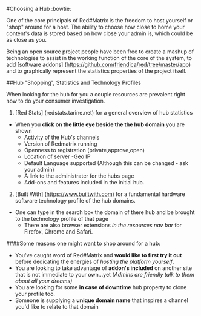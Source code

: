 #Choosing a Hub :bowtie:

One of the core principals of Red#Matrix is the freedom to host yourself or "shop" around for a host.  The ability to choose how close to home your content's data is stored based on how close your admin is, which could be as close as you.

Being an open source project people have been free to create a mashup of technologies to assist in the working function of the core of the system, to add [software addons] (https://github.com/friendica/red/tree/master/app) and to graphically represent the statistics properties of the project itself.  

##Hub "Shopping", Statistics and Technology Profiles

When looking for the hub for you a couple resources are prevalent right now to do your consumer investigation.

1. [Red Stats] (redstats.tarine.net) for a general overview of hub statistics

- When you **click on the little eye beside the the hub domain** you are shown
  - Activity of the Hub's channels
  - Version of Redmatrix running
  - Openness to registration  (private,approve,open)
  - Location of server -Geo IP
  - Default Language supported (Although this can be changed - ask your admin)
  - A link to the administrater for the hubs page 
  - Add-ons and features included in the initial hub.

2. [Built With] (https://www.builtwith.com) for a fundamental hardware software technology profile of the hub domains.

- One can type in the search box the domain of there hub and be brought to the technology profile of that page
  - There are also browser extensions *in the resources nav bar* for Firefox, Chrome and Safari.


####Some reasons one might want to shop around for a hub:
- You've caught word of Red#Matrix and **would like to first try it out** before dedicating the energies of *hosting the platform yourself*.  
- You are looking to take advantage of **addon's included** on another site that is not immediate to your own...yet *(Admins are friendly talk to them about all your dreams)* 
- You are looking for some **in case of downtime** hub property to clone your profile too.
- Someone is supplying a **unique domain name** that inspires a channel you'd like to relate to that domain



